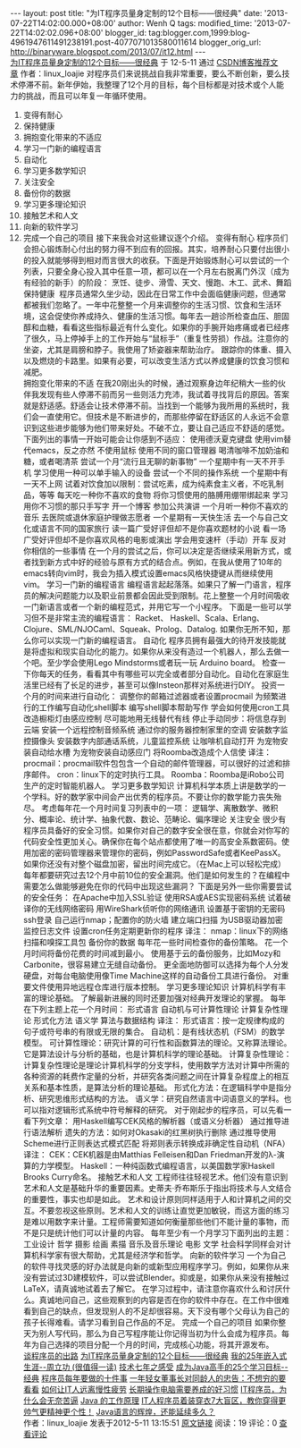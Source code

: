 --- layout: post title: "为IT程序员量身定制的12个目标――很经典" date:
'2013-07-22T14:02:00.000+08:00' author: Wenh Q tags: modified\_time:
'2013-07-22T14:02:02.096+08:00' blogger\_id:
tag:blogger.com,1999:blog-4961947611491238191.post-4077071013580011614
blogger\_orig\_url: http://binaryware.blogspot.com/2013/07/it12.html ---
\
[为IT程序员量身定制的12个目标——很经典](http://blog.csdn.net/linux_loajie/article/details/7556995)
于 12-5-11 通过
[CSDN博客推荐文章](http://blog.csdn.net/) 作者：linux\_loajie
对程序员们来说挑战自我非常重要，要么不断创新，要么技术停滞不前。新年伊始，我整理了12个月的目标，每个目标都是对技术或个人能力的挑战，而且可以年复一年循环使用。
01. 变得有耐心
02. 保持健康
03. 拥抱变化带来的不适应
04. 学习一门新的编程语言
05. 自动化
06. 学习更多数学知识
07. 关注安全
08. 备份你的数据
09. 学习更多理论知识
10. 接触艺术和人文
11. 向新的软件学习
12. 完成一个自己的项目
接下来我会对这些建议逐个介绍。
变得有耐心
程序员们会担心锻炼耐心付出的努力得不到应有的回报。其实，培养耐心只要付出很小的投入就能够得到相对而言很大的收获。下面是开始锻炼耐心可以尝试的一个列表，只要全身心投入其中任意一项，都可以在一个月左右脱离门外汉（成为有经验的新手）的阶段：
烹饪、徒步、滑雪、天文、慢跑、木工、武术、舞蹈
保持健康 
程序员通常久坐少动，因此在日常工作中会面临健康问题，但通常都被我们忽略了。一年中花整整一个月来调整你的生活习惯、饮食和生活环境，这会促使你养成持久、健康的生活习惯。每年去一趟诊所检查血压、胆固醇和血糖，看看这些指标最近有什么变化。如果你的手腕开始疼痛或者已经疼了很久，马上停掉手上的工作开始与“鼠标手”（重复性劳损）作战。注意你的坐姿，尤其是肩膀和脖子。我使用了矫姿器来帮助治疗。
跟踪你的体重、摄入以及燃烧的卡路里。如果有必要，可以改变生活方式以养成健康的饮食习惯和减肥。
\
拥抱变化带来的不适
在我20刚出头的时候，通过观察身边年纪稍大一些的伙伴我发现有些人停滞不前而另一些则活力充沛，我试着寻找背后的原因。答案就是舒适感。舒适会让技术停滞不前。当找到一个能够为我所用的系统时，我们会一直使用它。但技术是不断进步的，而那些停留在舒适区的人永远不会意识到这些进步能够为他们带来好处。不破不立，要让自己适应不舒适的感觉。
下面列出的事情一开始可能会让你感到不适应：
使用德沃夏克键盘
使用vim替代emacs，反之亦然
不使用鼠标
使用不同的窗口管理器
喝清咖啡不加奶油和糖，或者喝清茶
尝试一个月“流行且无聊的新事物”
一个星期中有一天不开手机
学习使用一种可以单手输入的设备
尝试一个不同的操作系统
一个星期中有一天不上网
试着对饮食加以限制：尝试吃素，成为纯素食主义者，不吃乳制品，等等
每天吃一种你不喜欢的食物
将你习惯使用的胳膊用绷带绑起来
学习用你不习惯的那只手写字
开一个博客
参加公共演讲
一个月听一种你不喜欢的音乐
去医院或退休家庭护理做志愿者
一个星期有一天快生活
去一个与自己文化或语言不同的国家旅行
读一篇广受好评但却不是你喜欢题材的小说
看一场广受好评但却不是你喜欢风格的电影或演出
学会用变速杆（手动）开车
反对你相信的一些事情
在一个月的尝试之后，你可以决定是否继续采用新方式，或者找到新方式中好的经验与原有方式的结合点。例如，在我从使用了10年的emacs转向vim时，我会为插入模式设置emacs风格快捷键从而继续使用vim。
学习一门新的编程语言
编程语言起起落落。如果只了解一门语言，程序员的解决问题能力以及职业前景都会因此受到限制。花上整整一个月时间吸收一门新语言或者一个新的编程范式，并用它写一个小程序。
下面是一些可以学习但不是非常主流的编程语言：
Racket、 Haskell、Scala、Erlang、Clojure、SML/NJOCaml、Squeak、Prolog、Datalog.
如果你无所不知，那么你可以实现一门新的编程语言。
自动化
程序员拥有最强大的待开发技能就是将虚拟和现实自动化的能力。如果你从来没有造过一个机器人，那么去做一个吧。至少学会使用Lego
Mindstorms或者玩一玩 Arduino board。
检查一下你每天的任务，看看其中有哪些可以完全或者部分自动化。自动化在家庭生活里已经有了长足的进步，甚至可以像Insteon那样对系统进行DIY。
投资一个月的时间来进行自动化：
调整你的邮箱过滤器或者设置procmail
为频繁进行的工作编写自动化shell脚本
编写shell脚本帮助写作
学会如何使用cron工具
改造橱柜灯由感应控制
尽可能地用无线替代有线
停止手动同步：将信息存到云端
安装一个远程控制音频系统
通过你的服务器控制家里的空调
安装数字监控摄像头
安装数字内部通话系统，儿童监控系统
让咖啡机自动打开
为宠物安装自动给水槽
为宠物安装自动感应门
将Roomba改造成个人信使
译注：
procmail：procmail软件包包含一个自动的邮件管理器，可以很好的过滤和排序邮件。
cron：linux下的定时执行工具。
Roomba：Roomba是iRobo公司生产的定时智能机器人。
学习更多数学知识
计算机科学本质上讲是数学的一个学科。好的数学家中间会产出优秀的程序员。不要让你的数学能力丧失殆尽。
考虑每年花一个月时间复习列表中的一项：
逻辑学、离散数学、微积分、概率论、统计学、抽象代数、数论、范畴论、偏序理论
关注安全
很少有程序员具备好的安全习惯。如果你对自己的数字安全很在意，你就会对你写的代码安全性更加关心。确保你在每个站点都使用了唯一的高安全系数密码。使用加密的密码管理器来管理你的密码，例如PasswordSafe或者KeePassX。如果你还没有对整个磁盘加密，留出时间完成它。（在Mac上可以轻松完成）
每年都要研究过去12个月中前10位的安全漏洞。他们是如何发生的？在编程中需要怎么做能够避免在你的代码中出现这些漏洞？
下面是另外一些你需要尝试的安全任务：
在Apache中加入SSL验证
使用RSA或AES实现密码系统
试着破译你的无线网络密码
用WireShark侦听你的网络通讯
设置基于密钥的无密码ssh登录
自己运行nmap；配置你的防火墙
建立端口扫描
为USB驱动器加密
监控日志文件
设置cron任务定期更新你的程序
译注：
nmap：linux下的网络扫描和嗅探工具包
备份你的数据
每年花一些时间检查你的备份策略。
花一个月时间将备份花费的时间减到最小。
使用基于云的备份服务，比如Mozy和Carbonite，很容易建立无缝自动备份。
更全面地防御可以选择为每个人分发硬盘，对每台电脑使用像Time
Machine这样的自动备份工具进行备份。
对重要文件使用异地远程仓库进行版本控制。
学习更多理论知识
计算机科学有丰富的理论基础。
了解最新进展的同时还要加强对经典开发理论的掌握。
每年在下列主题上花一个月时间：
形式语言
自动机与可计算性理论
计算复杂性理论
形式化方法
语义学
算法与数据结构
译注：
形式语言：按一定规律构成的句子或符号串的有限或无限的集合。
自动机：是有线状态机（FSM）的数学模型。
可计算性理论：研究计算的可行性和函数算法的理论。又称算法理论。它是算法设计与分析的基础，也是计算机科学的理论基础。
计算复杂性理论：计算复杂性理论是理论计算机科学的分支学科，使用数学方法对计算中所需的各种资源的耗费作定量的分析，并研究各类问题之间在计算复杂程度上的相互关系和基本性质，是算法分析的理论基础。
形式化方法：在逻辑科学中是指分析、研究思维形式结构的方法。
语义学：研究自然语言中词语意义的学科。也可以指对逻辑形式系统中符号解释的研究。
对于刚起步的程序员，可以先看一看下列文章：
用Haskell编写CEK风格的解析器（或语义分析器）
通过推导进行语法解析
遗失的方法：如何对Okasaki的红黑树执行删除
通过推导使用Scheme进行正则表达式模式匹配
将郑则表示转换成非确定性自动机（NFA）
译注：
CEK：CEK机器是由Matthias Felleisen和Dan Friedman开发的λ-演算的力学模型。
Haskell：一种纯函数式编程语言，以美国数学家Haskell Brooks Curry命名。
接触艺术和人文
工程师往往轻视艺术。他们没有意识到艺术和人文是基础升华的重要因素。史蒂夫·乔布斯乐于指出将技术与人文结合的重要性，事实也却是如此。
艺术和设计原则同样适用于人和计算机之间的交互。不要忽视这些原则。艺术和人文的训练让直觉更加敏锐，而这方面的练习是难以用数字来计量。工程师需要知道如何衡量那些他们不能计量的事物，而不是只是统计他们可以计量的内容。
每年至少有一个月学习下面列出的主题：
工业设计
哲学
摄影
绘画
素描
音乐及音乐理论
电影
文学
社会科学同样会对计算机科学家有很大帮助，尤其是经济学和哲学。
向新的软件学习
一个为自己的软件寻找灵感的好办法就是向新的或新型应用程序学习。例如，如果你从来没有尝试过3D建模软件，可以尝试Blender。抑或是，如果你从来没有接触过LaTeX，请真诚地试着去了解它。
在学习过程中，请注意你喜欢什么和讨厌什么。真诚地问自己，这些观察到的内容是否在你的软件中存在。在工作中很难看到自己的缺点，但发现别人的不足却很容易。天下没有哪个父母认为自己的孩子长得难看。请学习看到自己作品的不足。
完成一个自己的项目
如果你整天为别人写代码，那么为自己写程序能让你记得当初为什么会成为程序员。每年为自己选择的项目分配一个月的时间，完成核心功能，将其开源发布。
\
[谈程序员的出路](http://blog.chinaunix.net/uid-25838286-id-3068153.html)
[为IT程序员量身定制的12个目标——很经典](http://blog.chinaunix.net/uid-25838286-id-3204190.html)
[我的25年嵌入式生涯--周立功
(很值得一读)](http://blog.chinaunix.net/uid-25838286-id-3068150.html)
[技术七年之感受](http://blog.chinaunix.net/uid-25838286-id-3068179.html)
[成为Java高手的25个学习目标--经典](http://blog.chinaunix.net/uid-25838286-id-3035574.html)
[程序员每年要做的十件事](http://blog.chinaunix.net/uid-25838286-id-3067465.html)
[一年轻女董事长对同龄人的忠告：不想穷的要看看](http://blog.chinaunix.net/uid-25838286-id-3204201.html)
[如何让IT人远离慢性疲劳](http://blog.chinaunix.net/uid-25838286-id-3204182.html)
[长期操作电脑需要养成的好习惯](http://blog.chinaunix.net/uid-25838286-id-3068160.html)
[IT程序员，为什么会无奈苦逼](http://blog.chinaunix.net/uid-25838286-id-3204163.html)
[Java
的工作原理](http://blog.chinaunix.net/uid-25838286-id-3067460.html)
[IT人程序员着装穿衣7大盲区，教你穿得更帅气更精神更个性！](http://blog.chinaunix.net/uid-25838286-id-3202538.html)
[Java语言的辉煌，还能延续多久？](http://blog.chinaunix.net/uid-25838286-id-3066766.html)
\
作者：linux\_loajie 发表于2012-5-11 13:15:51
[原文链接](http://blog.csdn.net/linux_loajie/article/details/7556995)
阅读：19 评论：0
[查看评论](http://blog.csdn.net/linux_loajie/article/details/7556995#comments)
